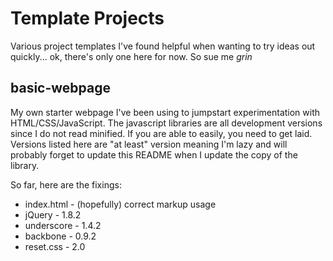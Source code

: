 Template Projects
=================
Various project templates I've found helpful when wanting to try ideas out quickly... ok, there's only one here for now.  So sue me *grin*


basic-webpage
-------------
My own starter webpage I've been using to jumpstart experimentation with HTML/CSS/JavaScript.  The javascript libraries are all development versions since I do not read minified.  If you are able to easily, you need to get laid.  Versions listed here are "at least" version meaning I'm lazy and will probably forget to update this README when I update the copy of the library.

So far, here are the fixings:

  * index.html - (hopefully) correct markup usage
  * jQuery - 1.8.2
  * underscore - 1.4.2
  * backbone - 0.9.2
  * reset.css - 2.0
